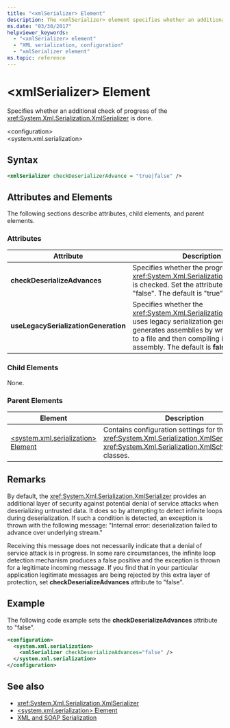 ```yaml
---
title: "<xmlSerializer> Element"
description: The <xmlSerializer> element specifies whether an additional check of progress of the XmlSerializer is done.
ms.date: "03/30/2017"
helpviewer_keywords: 
  - "<xmlSerializer> element"
  - "XML serialization, configuration"
  - "xmlSerializer element"
ms.topic: reference
---
```

# \<xmlSerializer> Element

Specifies whether an additional check of progress of the <xref:System.Xml.Serialization.XmlSerializer> is done.  
  
 \<configuration>  
\<system.xml.serialization>  
  
## Syntax  
  
```xml  
<xmlSerializer checkDeserializerAdvance = "true|false" />  
```  
  
## Attributes and Elements  

 The following sections describe attributes, child elements, and parent elements.  
  
### Attributes  
  
|Attribute|Description|  
|---------------|-----------------|  
|**checkDeserializeAdvances**|Specifies whether the progress of the <xref:System.Xml.Serialization.XmlSerializer> is checked. Set the attribute to "true" or "false". The default is "true".|  
|**useLegacySerializationGeneration**|Specifies whether the <xref:System.Xml.Serialization.XmlSerializer> uses legacy serialization generation which generates assemblies by writing C# code to a file and then compiling it to an assembly. The default is **false**.|  
  
### Child Elements  

 None.  
  
### Parent Elements  
  
|Element|Description|  
|-------------|-----------------|  
|[\<system.xml.serialization> Element](system-xml-serialization-element.md)|Contains configuration settings for the <xref:System.Xml.Serialization.XmlSerializer> and <xref:System.Xml.Serialization.XmlSchemaImporter> classes.|  
  
## Remarks  

 By default, the <xref:System.Xml.Serialization.XmlSerializer> provides an additional layer of security against potential denial of service attacks when deserializing untrusted data. It does so by attempting to detect infinite loops during deserialization. If such a condition is detected, an exception is thrown with the following message: "Internal error: deserialization failed to advance over underlying stream."  
  
 Receiving this message does not necessarily indicate that a denial of service attack is in progress. In some rare circumstances, the infinite loop detection mechanism produces a false positive and the exception is thrown for a legitimate incoming message. If you find that in your particular application legitimate messages are being rejected by this extra layer of protection, set **checkDeserializeAdvances** attribute to "false".  
  
## Example  

 The following code example sets the **checkDeserializeAdvances** attribute to "false".  
  
```xml  
<configuration>  
  <system.xml.serialization>  
    <xmlSerializer checkDeserializeAdvances="false" />  
  </system.xml.serialization>  
</configuration>  
```  
  
## See also

- <xref:System.Xml.Serialization.XmlSerializer>
- [\<system.xml.serialization> Element](system-xml-serialization-element.md)
- [XML and SOAP Serialization](xml-and-soap-serialization.md)
